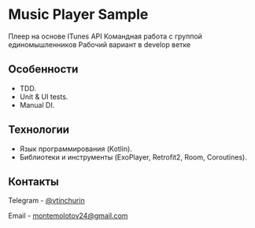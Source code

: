 # Music Player Sample

Плеер на основе ITunes API
Командная работа с группой единомышленников
Рабочий вариант в develop ветке

## Особенности

- TDD.
- Unit & UI tests.
- Manual DI.

## Технологии

- Язык программирования (Kotlin).
- Библиотеки и инструменты (ExoPlayer, Retrofit2, Room, Coroutines).

## Контакты

Telegram - [@vtinchurin](https://t.me/vtinchurin)

Email - [montemolotov24@gmail.com](mailto:montemolotov24@gmail.com) 
